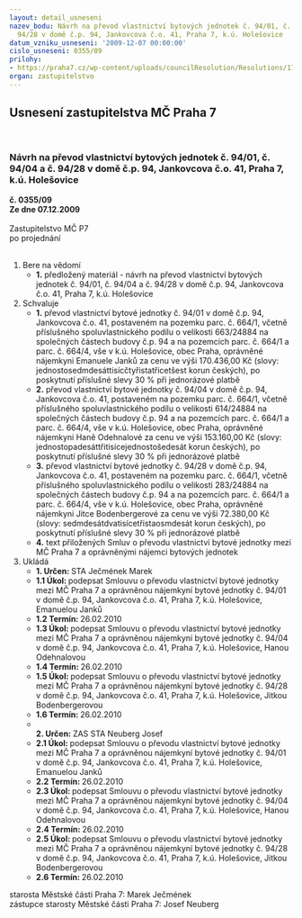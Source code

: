 ```yaml
---
layout: detail_usneseni
nazev_bodu: Návrh na převod vlastnictví bytových jednotek č. 94/01, č. 94/04 a č.
  94/28 v domě č.p. 94, Jankovcova č.o. 41, Praha 7, k.ú. Holešovice
datum_vzniku_usneseni: '2009-12-07 00:00:00'
cislo_usneseni: 0355/09
prilohy:
- https://praha7.cz/wp-content/uploads/councilResolution/Resolutions/17807/5-09-p%c5%99%c3%adloha_k_materi%c3%a1lu_-_jankovcova_41-01.12.2009.xls
organ: zastupitelstvo
---
```

<div id="ucUsn_pList" class="usn">
	<span><h2>Usnesení zastupitelstva MČ Praha 7 </h2>
<br></span><div class="standBody">
<span><h3>Návrh na převod vlastnictví bytových jednotek č. 94/01, č. 94/04 a č. 94/28 v domě č.p. 94, Jankovcova č.o. 41, Praha 7, k.ú. Holešovice</h3></span><div class="center">
		<strong>č. 0355/09</strong><br>
	</div>
<div class="center">
		<strong>Ze dne 07.12.2009</strong><br><br>
	</div>Zastupitelstvo MČ P7<br> po projednání<br><br><ol>
<li>Bere na vědomí<ul><li>
<strong>1.</strong> předložený materiál - návrh na převod vlastnictví bytových jednotek č. 94/01, č. 94/04 a č. 94/28 v domě č.p. 94, Jankovcova č.o. 41, Praha 7, k.ú. Holešovice</li></ul>
</li>
<li>Schvaluje<ul>
<li>
<strong>1.</strong> převod vlastnictví bytové jednotky č. 94/01 v domě č.p. 94, Jankovcova č.o. 41, postaveném na pozemku parc. č. 664/1, včetně příslušného spoluvlastnického podílu o velikosti 663/24884 na společných částech budovy č.p. 94 a na pozemcích parc. č. 664/1 a parc. č. 664/4, vše v k.ú. Holešovice, obec Praha, oprávněné nájemkyni Emanuele Janků za cenu ve výši 170.436,00 Kč (slovy: jednostosedmdesáttisícčtyřistatřicetšest korun českých), po poskytnutí příslušné slevy 30 % při jednorázové platbě</li>
<li>
<strong>2.</strong> převod vlastnictví bytové jednotky č. 94/04 v domě č.p. 94, Jankovcova č.o. 41, postaveném na pozemku parc. č. 664/1, včetně příslušného spoluvlastnického podílu o velikosti 614/24884 na společných částech budovy č.p. 94 a na pozemcích parc. č. 664/1 a parc. č. 664/4, vše v k.ú. Holešovice, obec Praha, oprávněné nájemkyni Haně Odehnalové za cenu ve výši 153.160,00 Kč (slovy: jednostopadesáttřitisícejednostošedesát korun českých), po poskytnutí příslušné slevy 30 % při jednorázové platbě</li>
<li>
<strong>3.</strong> převod vlastnictví bytové jednotky č. 94/28 v domě č.p. 94, Jankovcova č.o. 41, postaveném na pozemku parc. č. 664/1, včetně příslušného spoluvlastnického podílu o velikosti 283/24884 na společných částech budovy č.p. 94 a na pozemcích parc. č. 664/1 a parc. č. 664/4, vše v k.ú. Holešovice, obec Praha, oprávněné nájemkyni Jitce Bodenbergerové za cenu ve výši 72.380,00 Kč (slovy: sedmdesátdvatisícetřistaosmdesát korun českých), po poskytnutí příslušné slevy 30 % při jednorázové platbě</li>
<li>
<strong>4.</strong> text přiložených Smluv o převodu vlastnictví bytové jednotky mezi MČ Praha 7 a oprávněnými nájemci bytových jednotek</li>
</ul>
</li>
<li>Ukládá<ul>
<li>
<strong>1. Určen: </strong>STA Ječmének Marek</li>
<li>
<strong>1.1 Úkol: </strong>podepsat Smlouvu o převodu vlastnictví bytové jednotky mezi MČ Praha 7 a oprávněnou nájemkyní bytové jednotky č. 94/01 v domě č.p. 94, Jankovcova č.o. 41, Praha 7, k.ú. Holešovice, Emanuelou Janků</li>
<li>
<strong>1.2 Termín: </strong>26.02.2010</li>
<li>
<strong>1.3 Úkol: </strong>podepsat Smlouvu o převodu vlastnictví bytové jednotky mezi MČ Praha 7 a oprávněnou nájemkyní bytové jednotky č. 94/04 v domě č.p. 94, Jankovcova č.o. 41, Praha 7, k.ú. Holešovice, Hanou Odehnalovou</li>
<li>
<strong>1.4 Termín: </strong>26.02.2010</li>
<li>
<strong>1.5 Úkol: </strong>podepsat Smlouvu o převodu vlastnictví bytové jednotky mezi MČ Praha 7 a oprávněnou nájemkyní bytové jednotky č. 94/28 v domě č.p. 94, Jankovcova č.o. 41, Praha 7, k.ú. Holešovice, Jitkou Bodenbergerovou</li>
<li>
<strong>1.6 Termín: </strong>26.02.2010</li>
<li>
<strong><br>2. Určen: </strong>ZAS STA Neuberg Josef</li>
<li>
<strong>2.1 Úkol: </strong>podepsat Smlouvu o převodu vlastnictví bytové jednotky mezi MČ Praha 7 a oprávněnou nájemkyní bytové jednotky č. 94/01 v domě č.p. 94, Jankovcova č.o. 41, Praha 7, k.ú. Holešovice, Emanuelou Janků</li>
<li>
<strong>2.2 Termín: </strong>26.02.2010</li>
<li>
<strong>2.3 Úkol: </strong>podepsat Smlouvu o převodu vlastnictví bytové jednotky mezi MČ Praha 7 a oprávněnou nájemkyní bytové jednotky č. 94/04 v domě č.p. 94, Jankovcova č.o. 41, Praha 7, k.ú. Holešovice, Hanou Odehnalovou</li>
<li>
<strong>2.4 Termín: </strong>26.02.2010</li>
<li>
<strong>2.5 Úkol: </strong>podepsat Smlouvu o převodu vlastnictví bytové jednotky mezi MČ Praha 7 a oprávněnou nájemkyní bytové jednotky č. 94/28 v domě č.p. 94, Jankovcova č.o. 41, Praha 7, k.ú. Holešovice, Jitkou Bodenbergerovou</li>
<li>
<strong>2.6 Termín: </strong>26.02.2010</li>
</ul>
</li>
</ol>starosta Městské části Praha 7: Marek Ječmének<br>zástupce starosty Městské části Praha 7: Josef Neuberg
</div>
</div>